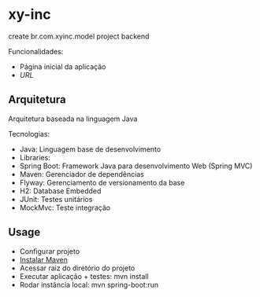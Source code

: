 # xy-inc
create br.com.xyinc.model project backend

Funcionalidades:
* Página inicial da aplicação
 * *URL*

## Arquitetura
Arquitetura baseada na linguagem Java

Tecnologias:
* Java: Linguagem base de desenvolvimento
* Libraries:
 * Spring Boot: Framework Java para desenvolvimento Web (Spring MVC)
 * Maven: Gerenciador de dependências
 * Flyway: Gerenciamento de versionamento da base
 * H2: Database Embedded
 * JUnit: Testes unitários
 * MockMvc: Teste integração

## Usage
* Configurar projeto
 * [Instalar Maven](http://maven.apache.org/install.html)
 * Acessar raiz do diretório do projeto
 * Executar aplicação + testes: mvn install
 * Rodar instância local: mvn spring-boot:run
